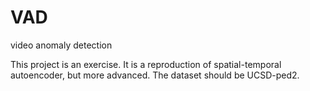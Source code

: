 # VAD
video anomaly detection

This project is an exercise. It is a reproduction of spatial-temporal autoencoder, but more advanced.
The dataset should be UCSD-ped2.
